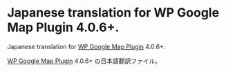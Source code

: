 # Japanese translation for WP Google Map Plugin 4.0.6+.

Japanese translation for [WP Google Map Plugin](https://ja.wordpress.org/plugins/wp-google-map-plugin/) 4.0.6+.

[WP Google Map Plugin](https://ja.wordpress.org/plugins/wp-google-map-plugin/) 4.0.6+ の日本語翻訳ファイル。

